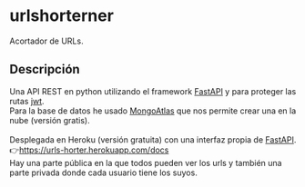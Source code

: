 # urlshorterner
Acortador de URLs. <br/>

## Descripción
Una API REST en python utilizando el framework [FastAPI](https://fastapi.tiangolo.com/) y para proteger las rutas [jwt](https://jwt.io/).<br/>
Para la base de datos he usado [MongoAtlas](https://www.mongodb.com/es/cloud/atlas) que nos permite crear una en la nube (versión gratis). <br/> <br/>
Desplegada en Heroku (versión gratuita) con una interfaz propia de [FastAPI](https://fastapi.tiangolo.com/).<br/>
👉https://urls-horter.herokuapp.com/docs <br/>
Hay una parte pública en la que todos pueden ver los urls y también una parte privada donde cada usuario tiene los suyos.


